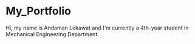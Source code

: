 # My_Portfolio
Hi, my name is Andaman Lekawat and I'm currently a 4th-year student in Mechanical Engineering Department.
